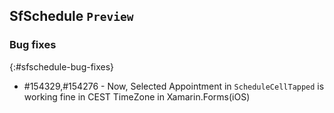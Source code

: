 ## SfSchedule `Preview`

### Bug fixes

{:#sfschedule-bug-fixes}

* \#154329,#154276 - Now, Selected Appointment in `ScheduleCellTapped` is working fine in CEST TimeZone in Xamarin.Forms(iOS)

